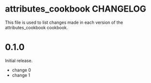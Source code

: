 # attributes_cookbook CHANGELOG

This file is used to list changes made in each version of the attributes_cookbook cookbook.

# 0.1.0

Initial release.

- change 0
- change 1

